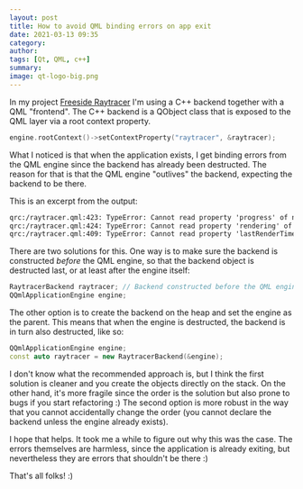 ```yaml
---
layout: post
title: How to avoid QML binding errors on app exit
date: 2021-03-13 09:35
category: 
author: 
tags: [Qt, QML, c++]
summary: 
image: qt-logo-big.png
---
```


In my project [Freeside Raytracer](https://github.com/tobiasmarciszko/qt_raytracer_challenge) I'm using a C++ backend together with a QML "frontend". The C++ backend is a QObject class that is exposed to the QML layer via a root context property. 

```cpp
engine.rootContext()->setContextProperty("raytracer", &raytracer);
```

What I noticed is that when the application exists, I get binding errors from the QML engine since the backend has already been destructed. The reason for that is that the QML engine "outlives" the backend, expecting the backend to be there.

This is an excerpt from the output:

```txt
qrc:/raytracer.qml:423: TypeError: Cannot read property 'progress' of null
qrc:/raytracer.qml:424: TypeError: Cannot read property 'rendering' of null
qrc:/raytracer.qml:409: TypeError: Cannot read property 'lastRenderTime' of null
```

There are two solutions for this. One way is to make sure the backend is constructed _before_ the QML engine, so that the backend object is destructed last, or at least after the engine itself: 

```cpp
RaytracerBackend raytracer; // Backend constructed before the QML engine
QQmlApplicationEngine engine;
```

The other option is to create the backend on the heap and set the engine as the parent. This means that when the engine is destructed, the backend is in turn also destructed, like so: 

```cpp
QQmlApplicationEngine engine;
const auto raytracer = new RaytracerBackend(&engine);
```

I don't know what the recommended approach is, but I think the first solution is cleaner and you create the objects directly on the stack. On the other hand, it's more fragile since the order is the solution but also prone to bugs if you start refactoring :) The second option is more robust in the way that you cannot accidentally change the order (you cannot declare the backend unless the engine already exists).

I hope that helps. It took me a while to figure out why this was the case. The errors themselves are harmless, since the application is already exiting, but nevertheless they are errors that shouldn't be there :)

That's all folks! :)
